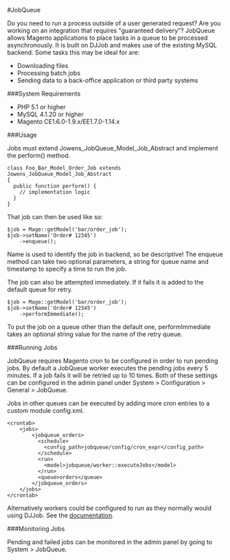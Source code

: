 #JobQueue

Do you need to run a process outside of a user generated request? Are you
working on an integration that requires "guaranteed delivery"? JobQueue
allows Magento applications to place tasks in a queue to be processed
asynchronously. It is built on DJJob and makes use of the existing MySQL backend. 
Some tasks this may be ideal for are:

* Downloading files
* Processing batch jobs
* Sending data to a back-office application or third party systems

###System Requirements

* PHP 5.1 or higher
* MySQL 4.1.20 or higher
* Magento CE1.6.0-1.9.x/EE1.7.0-1.14.x

###Usage

Jobs must extend Jowens_JobQueue_Model_Job_Abstract and implement the perform() method.

    class Foo_Bar_Model_Order_Job extends Jowens_JobQueue_Model_Job_Abstract
    {
      public function perform() {
        // implementation logic
      }
    }
	
That job can then be used like so:

    $job = Mage::getModel('bar/order_job');
    $job->setName('Order# 12345')
        ->enqueue();

Name is used to identify the job in backend, so be descriptive! The enqueue method can take two optional parameters, a string for queue name and timestamp to specify a time to run the job.

The job can also be attempted immediately. If it fails it is added to
the default queue for retry.

    $job = Mage::getModel('bar/order_job');
    $job->setName('Order# 12345')
        ->performImmediate();

To put the job on a queue other than the default one, performImmediate
takes an optional string value for the name of the retry queue.

###Running Jobs

JobQueue requires Magento cron to be configured in order to run pending jobs. By default a JobQueue worker executes the pending jobs every 5 minutes. If a job fails it will be retried up to 10 times. Both of these settings can be configured in the admin panel under System > Configuration > General > JobQueue.

Jobs in other queues can be executed by adding more cron entries to a custom module config.xml.

    <crontab>
	    <jobs>
	        <jobqueue_orders>
              <schedule>
                <config_path>jobqueue/config/cron_expr</config_path>
              </schedule>
              <run>
                <model>jobqueue/worker::executeJobs</model>
              </run>
              <queue>orders</queue>
	        </jobqueue_orders>
	    </jobs>
	</crontab>

Alternatively workers could be configured to run as they normally would using DJJob. See the [documentation](https://github.com/seatgeek/djjob#running-the-jobs).

###Monitoring Jobs

Pending and failed jobs can be monitored in the admin panel by going to System > JobQueue.
